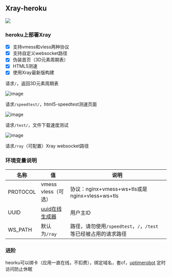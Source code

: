 ## Xray-heroku
[![](https://www.herokucdn.com/deploy/button.png)](https://heroku.com/deploy?template=https://github.com/feixiangii/Xray-Heroku-Web.git)

### heroku上部署Xray
- [x] 支持vmess和vless两种协议
- [x] 支持自定义websocket路径
- [x] 伪装首页（3D元素周期表）
- [x] HTML5测速
- [x] 使用Xray最新版构建

请求`/`，返回3D元素周期表

![image](https://github.com/feixiangii/Xray-Heroku-Web/blob/main/doc/1.png)

请求`/speedtest/`，html5-speedtest测速页面

![image](https://github.com/feixiangii/Xray-Heroku-Web/blob/main/doc/2.png)

请求`/test/`，文件下载速度测试

![image](https://github.com/feixiangii/Xray-Heroku-Web/blob/main/doc/3.png)

请求`/ray`（可配置）Xray websocket路径


### 环境变量说明

|  名称 | 值  | 说明  |
| ------------ | ------------ | ------------ |
|  PROTOCOL |  vmess<br>vless（可选） |  协议：nginx+vmess+ws+tls或是nginx+vless+ws+tls |
|  UUID |  [uuid在线生成器](https://www.uuidgenerator.net "uuid在线生成器") | 用户主ID  |
|  WS_PATH | 默认为`/ray` |  路径，请勿使用`/speedtest`，`/`，`/test` 等已经被占用的请求路径 |

### 进阶
heorku可以绑卡（应用一直在线，不扣费），绑定域名，套cf，[uptimerobot](https://uptimerobot.com/) 定时访问防止休眠
